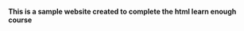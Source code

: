 <p> 
<strong> This is a sample website created to complete the html learn enough course </strong>
</p>
